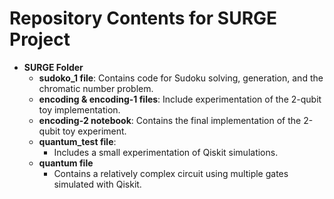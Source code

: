 # Repository Contents for SURGE Project

- **SURGE Folder**
  - **sudoko_1 file**: Contains code for Sudoku solving, generation, and the chromatic number problem.
  - **encoding & encoding-1 files**: Include experimentation of the 2-qubit toy implementation.
  - **encoding-2 notebook**: Contains the final implementation of the 2-qubit toy experiment.
  - **quantum_test file**: 
    - Includes a small experimentation of Qiskit simulations.
  - **quantum file**
    - Contains a relatively complex circuit using multiple gates simulated with Qiskit.
